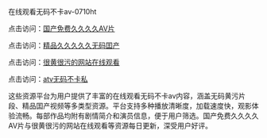 在线观看无码不卡av-0710ht

点击访问：<a href="https://heiliaowzu4ur.pages.dev">国产免费久久久久AV片</a>

点击访问：<a href="https://heiliaoxwd5i8.pages.dev">精品久久久久久无码囯产</a>

点击访问：<a href="https://heiliaowt0d7p.pages.dev">很黄很污的网站在线观看</a>

点击访问：<a href="https://heiliaoxqkkct.pages.dev">atⅴ无码不卡私</a>

这些资源平台为用户提供了丰富的在线观看无码不卡av内容，涵盖无码黄污片段、精品囯产视频等多类型资源。平台支持多种播放清晰度，加载速度快，观影体验流畅。每部作品均附有剧情简介和演员信息，便于用户筛选。国产免费久久久久AV片与很黄很污的网站在线观看等资源每日更新，深受用户好评。
<span style="display:none;">[Canonical link](https://github.com/thoi20250710/thoi2)</span>
